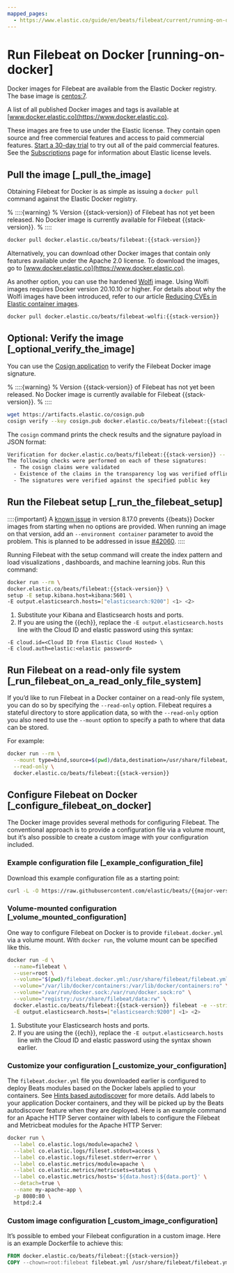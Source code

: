 ```yaml
---
mapped_pages:
  - https://www.elastic.co/guide/en/beats/filebeat/current/running-on-docker.html
---
```


# Run Filebeat on Docker [running-on-docker]

Docker images for Filebeat are available from the Elastic Docker registry. The base image is [centos:7](https://hub.docker.com/_/centos/).

A list of all published Docker images and tags is available at [www.docker.elastic.co](https://www.docker.elastic.co).

These images are free to use under the Elastic license. They contain open source and free commercial features and access to paid commercial features. [Start a 30-day trial](docs-content://deploy-manage/license/manage-your-license-in-self-managed-cluster.md) to try out all of the paid commercial features. See the [Subscriptions](https://www.elastic.co/subscriptions) page for information about Elastic license levels.

## Pull the image [_pull_the_image]

Obtaining Filebeat for Docker is as simple as issuing a `docker pull` command against the Elastic Docker registry.

% ::::{warning}
% Version {{stack-version}} of Filebeat has not yet been released. No Docker image is currently available for Filebeat {{stack-version}}.
% ::::


```sh subs=true
docker pull docker.elastic.co/beats/filebeat:{{stack-version}}
```

Alternatively, you can download other Docker images that contain only features available under the Apache 2.0 license. To download the images, go to [www.docker.elastic.co](https://www.docker.elastic.co).

As another option, you can use the hardened [Wolfi](https://wolfi.dev/) image. Using Wolfi images requires Docker version 20.10.10 or higher. For details about why the Wolfi images have been introduced, refer to our article [Reducing CVEs in Elastic container images](https://www.elastic.co/blog/reducing-cves-in-elastic-container-images).

```bash subs=true
docker pull docker.elastic.co/beats/filebeat-wolfi:{{stack-version}}
```


## Optional: Verify the image [_optional_verify_the_image]

You can use the [Cosign application](https://docs.sigstore.dev/cosign/installation/) to verify the Filebeat Docker image signature.

% ::::{warning}
% Version {{stack-version}} of Filebeat has not yet been released. No Docker image is currently available for Filebeat {{stack-version}}.
% ::::


```sh subs=true
wget https://artifacts.elastic.co/cosign.pub
cosign verify --key cosign.pub docker.elastic.co/beats/filebeat:{{stack-version}}
```

The `cosign` command prints the check results and the signature payload in JSON format:

```sh subs=true
Verification for docker.elastic.co/beats/filebeat:{{stack-version}} --
The following checks were performed on each of these signatures:
  - The cosign claims were validated
  - Existence of the claims in the transparency log was verified offline
  - The signatures were verified against the specified public key
```


## Run the Filebeat setup [_run_the_filebeat_setup]

::::{important}
A [known issue](https://github.com/elastic/beats/issues/42038) in version 8.17.0 prevents {{beats}} Docker images from starting when no options are provided. When running an image on that version, add an `--environment container` parameter to avoid the problem. This is planned to be addressed in issue [#42060](https://github.com/elastic/beats/pull/42060).
::::


Running Filebeat with the setup command will create the index pattern and load visualizations , dashboards, and machine learning jobs.  Run this command:

```sh subs=true
docker run --rm \
docker.elastic.co/beats/filebeat:{{stack-version}} \
setup -E setup.kibana.host=kibana:5601 \
-E output.elasticsearch.hosts=["elasticsearch:9200"] <1> <2>
```

1. Substitute your Kibana and Elasticsearch hosts and ports.
2. If you are using the {{ech}}, replace the `-E output.elasticsearch.hosts` line with the Cloud ID and elastic password using this syntax:


```shell
-E cloud.id=<Cloud ID from Elastic Cloud Hosted> \
-E cloud.auth=elastic:<elastic password>
```


## Run Filebeat on a read-only file system [_run_filebeat_on_a_read_only_file_system]

If you’d like to run Filebeat in a Docker container on a read-only file system, you can do so by specifying the `--read-only` option. Filebeat requires a stateful directory to store application data, so with the `--read-only` option you also need to use the `--mount` option to specify a path to where that data can be stored.

For example:

```sh subs=true
docker run --rm \
  --mount type=bind,source=$(pwd)/data,destination=/usr/share/filebeat/data \
  --read-only \
  docker.elastic.co/beats/filebeat:{{stack-version}}
```


## Configure Filebeat on Docker [_configure_filebeat_on_docker]

The Docker image provides several methods for configuring Filebeat. The conventional approach is to provide a configuration file via a volume mount, but it’s also possible to create a custom image with your configuration included.

### Example configuration file [_example_configuration_file]

Download this example configuration file as a starting point:

```sh subs=true
curl -L -O https://raw.githubusercontent.com/elastic/beats/{{major-version}}/deploy/docker/filebeat.docker.yml
```


### Volume-mounted configuration [_volume_mounted_configuration]

One way to configure Filebeat on Docker is to provide `filebeat.docker.yml` via a volume mount. With `docker run`, the volume mount can be specified like this.

```sh subs=true
docker run -d \
  --name=filebeat \
  --user=root \
  --volume="$(pwd)/filebeat.docker.yml:/usr/share/filebeat/filebeat.yml:ro" \
  --volume="/var/lib/docker/containers:/var/lib/docker/containers:ro" \
  --volume="/var/run/docker.sock:/var/run/docker.sock:ro" \
  --volume="registry:/usr/share/filebeat/data:rw" \
  docker.elastic.co/beats/filebeat:{{stack-version}} filebeat -e --strict.perms=false \
  -E output.elasticsearch.hosts=["elasticsearch:9200"] <1> <2>
```

1. Substitute your Elasticsearch hosts and ports.
2. If you are using the {{ech}}, replace the `-E output.elasticsearch.hosts` line with the Cloud ID and elastic password using the syntax shown earlier.



### Customize your configuration [_customize_your_configuration]

The `filebeat.docker.yml` file you downloaded earlier is configured to deploy Beats modules based on the Docker labels applied to your containers.  See [Hints based autodiscover](/reference/filebeat/configuration-autodiscover-hints.md) for more details. Add labels to your application Docker containers, and they will be picked up by the Beats autodiscover feature when they are deployed.  Here is an example command for an Apache HTTP Server container with labels to configure the Filebeat and Metricbeat modules for the Apache HTTP Server:

```sh
docker run \
  --label co.elastic.logs/module=apache2 \
  --label co.elastic.logs/fileset.stdout=access \
  --label co.elastic.logs/fileset.stderr=error \
  --label co.elastic.metrics/module=apache \
  --label co.elastic.metrics/metricsets=status \
  --label co.elastic.metrics/hosts='${data.host}:${data.port}' \
  --detach=true \
  --name my-apache-app \
  -p 8080:80 \
  httpd:2.4
```


### Custom image configuration [_custom_image_configuration]

It’s possible to embed your Filebeat configuration in a custom image. Here is an example Dockerfile to achieve this:

```dockerfile subs=true
FROM docker.elastic.co/beats/filebeat:{{stack-version}}
COPY --chown=root:filebeat filebeat.yml /usr/share/filebeat/filebeat.yml
```



